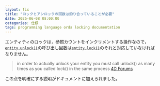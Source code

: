```yaml
---
layout: fix
title: "ロックとアンロックの回数は釣り合っていることが必要"
date: 2025-06-08 08:00:00
categories: 仕様
tags: programming language orda locking documentation
---
```


エンティティのロックは，参照カウントをインクリメントする操作なので，[`entity.unlock()`](https://developer.4d.com/docs/ja/API/EntityClass#unlock)の呼び出し回数は[`entity.lock()`](https://developer.4d.com/docs/ja/API/EntityClass#lock)のそれと対応していなければなりません。

> in order to actually unlock your entity you must call unlock() as many times as you called lock() in the same process
<i class="fa fa-external-link" aria-hidden="true"></i> [4D Forums](https://discuss.4d.com/t/lock-and-unlock-needs-to-be-balanced/35305/2)

この点を明確にする説明がドキュメントに加えられました。